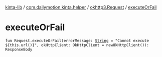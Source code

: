 [kinta-lib](../../index.md) / [com.dailymotion.kinta.helper](../index.md) / [okhttp3.Request](index.md) / [executeOrFail](./execute-or-fail.md)

# executeOrFail

`fun Request.executeOrFail(errorMessage: `[`String`](https://kotlinlang.org/api/latest/jvm/stdlib/kotlin/-string/index.html)` = "Cannot execute ${this.url()}", okHttpClient: OkHttpClient = newOkHttpClient()): ResponseBody`